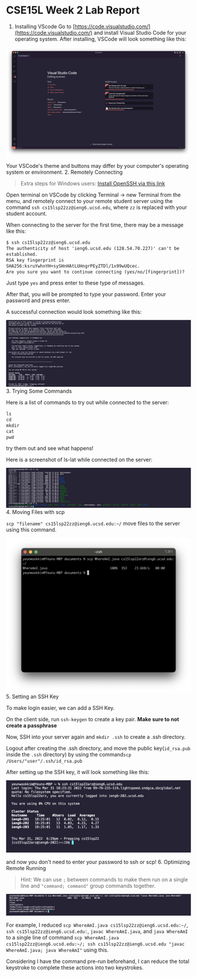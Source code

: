 # CSE15L Week 2 Lab Report

1. Installing VScode
Go to [https://code.visualstudio.com/](https://code.visualstudio.com/) and install Visual Studio Code for your operating system. After installing, VSCode will look something like this:

![VSCode](./vscode.png)

Your VSCode's theme and buttons may differ by your computer's operating system or environment.
2. Remotely Connecting

>Extra steps for Windows users: [Install OpenSSH via this link](https://docs.microsoft.com/en-us/windows-server/administration/openssh/openssh_install_firstuse)

Open terminal on VSCode by clicking Terminal -> new Terminal from the menu, and remotely connect to your remote student server using the command `ssh cs15lsp22zz@ieng6.ucsd.edu`, where `zz` is replaced with your student account.

When connecting to the server for the first time, there may be a message like this:

```
$ ssh cs15lsp22zz@ieng6.ucsd.edu
The authenticity of host 'ieng6.ucsd.edu (128.54.70.227)' can't be established.
RSA key fingerprint is SHA256:ksruYwhnYH+sySHnHAtLUHngrPEyZTDl/1x99wUQcec.
Are you sure you want to continue connecting (yes/no/[fingerprint])?
```

Just type `yes` and press enter to these type of messages.

After that, you will be prompted to type your password. Enter your password and press enter.

A successful connection would look something like this:

![Screenshot of connecting via ssh](./connected.png)
3. Trying Some Commands

Here is a list of commands to try out while connected to the server:
```
ls
cd
mkdir
cat
pwd
```

try them out and see what happens!

Here is a screenshot of ls-lat while connected on the server:

![Screenshot of commands](./ls-lat.png)
4. Moving Files with scp

`scp "filename" cs15lsp22zz@ieng6.ucsd.edu:~/` move files to the server using this command.

![Screenshot of scp file moving](./scp.png)
5. Setting an SSH Key

To make login easier, we can add a SSH Key.

On the client side, run `ssh-keygen` to create a key pair. **Make sure to not create a passphrase**

Now, SSH into your server again and `mkdir .ssh` to create a .ssh directory.

Logout after creating the .ssh directory, and move the public key(`id_rsa.pub` inside the `.ssh` directory) by using the command`scp /Users/"user"/.ssh/id_rsa.pub`

After setting up the SSH key, it will look something like this:

![SSH key screenshot](./login.png)

and now you don't need to enter your password to ssh or scp!
6. Optimizing Remote Running

>Hint: We can use `;` between commands to make them run on a single line and `"command; command"` group commands together.

![screenshot of my optimization](./last.png)

For example, I reduced `scp WhereAmI.java cs15lsp22zz@ieng6.ucsd.edu:~/`, `ssh cs15lsp22zz@ieng6.ucsd.edu:`, `javac WhereAmI.java`, and `java WhereAmI` to a single line of command `scp WhereAmI.java cs15lsp22zz@ieng6.ucsd.edu:~/; ssh cs15lsp22zz@ieng6.ucsd.edu "javac WhereAmI.java; java WhereAmI"` using this.

Considering I have the command pre-run beforehand, I can reduce the total keystroke to complete these actions into two keystrokes.
